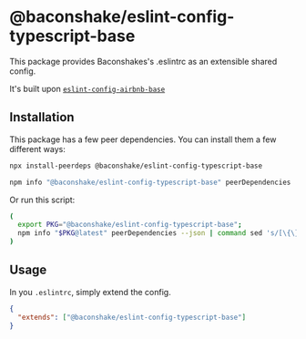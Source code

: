 # @baconshake/eslint-config-typescript-base

This package provides Baconshakes's .eslintrc as an extensible shared config.

It's built upon [`eslint-config-airbnb-base`](https://www.npmjs.com/package/eslint-config-airbnb-base)

## Installation

This package has a few peer dependencies. You can install them a few different ways:

```sh
npx install-peerdeps @baconshake/eslint-config-typescript-base
```

```sh
npm info "@baconshake/eslint-config-typescript-base" peerDependencies
```

Or run this script:

```sh
(
  export PKG="@baconshake/eslint-config-typescript-base";
  npm info "$PKG@latest" peerDependencies --json | command sed 's/[\{\},]//g ; s/: /@/g' | xargs npm install --save-dev "$PKG@latest"
)
```

## Usage

In you `.eslintrc`, simply extend the config.

```json
{
  "extends": ["@baconshake/eslint-config-typescript-base"]
}
```
